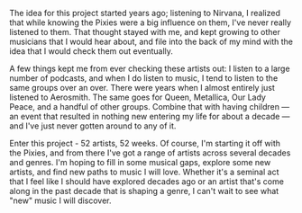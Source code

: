 <!-- markdownlint-disable MD041 -->
The idea for this project started years ago; listening to Nirvana, I realized that while knowing the Pixies were a big influence on them, I've never really listened to them.
That thought stayed with me, and kept growing to other musicians that I would hear about, and file into the back of my mind with the idea that I would check them out eventually.

A few things kept me from ever checking these artists out: I listen to a large number of podcasts, and when I do listen to music, I tend to listen to the same groups over an over.
There were years when I almost entirely just listened to Aerosmith.
The same goes for Queen, Metallica, Our Lady Peace, and a handful of other groups.
Combine that with having children — an event that resulted in nothing new entering my life for about a decade — and I've just never gotten around to any of it.

Enter this project - 52 artists, 52 weeks. Of course, I'm starting it off with the Pixies, and from there I've got a range of artists across several decades and genres.
I'm hoping to fill in some musical gaps, explore some new artists, and find new paths to music I will love.
Whether it's a seminal act that I feel like I should have explored decades ago or an artist that's come along in the past decade that is shaping a genre, I can't wait to see what "new" music I will discover.
